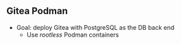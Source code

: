 ## Gitea Podman

- Goal: deploy Gitea with PostgreSQL as the DB back end
  - Use *rootless* Podman containers
